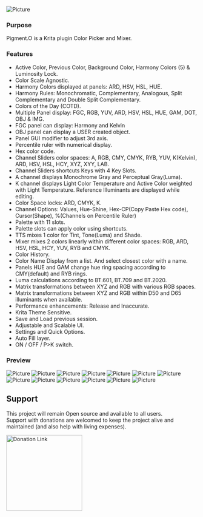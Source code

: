 ![Picture](https://raw.githubusercontent.com/EyeOdin/Pigment.O/master/pigment_o/PREVIEWS/pigment_o_logo_L.png)

### Purpose

Pigment.O is a Krita plugin Color Picker and Mixer.

### Features

* Active Color, Previous Color, Background Color, Harmony Colors (5) & Luminosity Lock.
* Color Scale Agnostic.
* Harmony Colors displayed at panels: ARD, HSV, HSL, HUE.
* Harmony Rules: Monochromatic, Complementary, Analogous, Split Complementary and Double Split Complementary.
* Colors of the Day (COTD).
* Multiple Panel display: FGC, RGB, YUV, ARD, HSV, HSL, HUE, GAM, DOT, OBJ & IMG.
* FGC panel can display: Harmony and Kelvin
* OBJ panel can display a USER created object.
* Panel GUI modifier to adjust 3rd axis.
* Percentile ruler with numerical display.
* Hex color code.
* Channel Sliders color spaces: A, RGB, CMY, CMYK, RYB, YUV, K(Kelvin), ARD, HSV, HSL, HCY, XYZ, XYY, LAB.
* Channel Sliders shortcuts Keys with 4 Key Slots.
* A channel displays Monochrome Gray and Perceptual Gray(Luma).
* K channel displays Light Color Temperature and Active Color weighted with Light Temperature. Reference Illuminants are displayed while editing.
* Color Space locks: ARD, CMYK, K.
* Channel Options: Values, Hue-Shine, Hex-CP(Copy Paste Hex code), Cursor(Shape), %(Channels on Percentile Ruler)
* Palette with 11 slots.
* Palette slots can apply color using shortcuts.
* TTS mixes 1 color for Tint, Tone(Luma) and Shade.
* Mixer mixes 2 colors linearly within different color spaces: RGB, ARD, HSV, HSL, HCY, YUV, RYB and CMYK.
* Color History.
* Color Name Display from a list. And select closest color with a name.
* Panels HUE and GAM change hue ring spacing according to CMY(default) and RYB rings.
* Luma calculations according to BT.601, BT.709 and BT.2020.
* Matrix transformations between XYZ and RGB with various RGB spaces.
* Matrix transformations between XYZ and RGB within D50 and D65 illuminants when available.
* Performance enhancements: Release and Inaccurate.
* Krita Theme Sensitive.
* Save and Load previous session.
* Adjustable and Scalable UI.
* Settings and Quick Options.
* Auto Fill layer.
* ON / OFF / P>K switch.


### Preview
![Picture](https://raw.githubusercontent.com/EyeOdin/Pigment.O/master/pigment_o/PREVIEWS/pigment_o_00.png)
![Picture](https://raw.githubusercontent.com/EyeOdin/Pigment.O/master/pigment_o/PREVIEWS/pigment_o_01.png)
![Picture](https://raw.githubusercontent.com/EyeOdin/Pigment.O/master/pigment_o/PREVIEWS/pigment_o_02.png)
![Picture](https://raw.githubusercontent.com/EyeOdin/Pigment.O/master/pigment_o/PREVIEWS/pigment_o_03.png)
![Picture](https://raw.githubusercontent.com/EyeOdin/Pigment.O/master/pigment_o/PREVIEWS/pigment_o_04.png)
![Picture](https://raw.githubusercontent.com/EyeOdin/Pigment.O/master/pigment_o/PREVIEWS/pigment_o_05.png)
![Picture](https://raw.githubusercontent.com/EyeOdin/Pigment.O/master/pigment_o/PREVIEWS/pigment_o_06.png)
![Picture](https://raw.githubusercontent.com/EyeOdin/Pigment.O/master/pigment_o/PREVIEWS/pigment_o_07.png)
![Picture](https://raw.githubusercontent.com/EyeOdin/Pigment.O/master/pigment_o/PREVIEWS/pigment_o_08_1.png)
![Picture](https://raw.githubusercontent.com/EyeOdin/Pigment.O/master/pigment_o/PREVIEWS/pigment_o_09_4.png)
![Picture](https://raw.githubusercontent.com/EyeOdin/Pigment.O/master/pigment_o/PREVIEWS/pigment_o_10.png)
![Picture](https://raw.githubusercontent.com/EyeOdin/Pigment.O/master/pigment_o/PREVIEWS/pigment_o_11.png)
![Picture](https://raw.githubusercontent.com/EyeOdin/Pigment.O/master/pigment_o/PREVIEWS/pigment_o_12.png)


## Support
This project will remain Open source and available to all users.\
Support with donations are welcomed to keep the project alive and maintained (and also help with living expenses).

<a href="https://www.paypal.com/donate/?hosted_button_id=9FARNUYBC9R3J">
  <img src="https://pics.paypal.com/00/s/NjA2OWU0ZmEtNjQ4MC00MWZhLTk5YzctM2VhZDA1MzgyMDQ0/file.PNG" width="200" alt="Donation Link">
</a>

